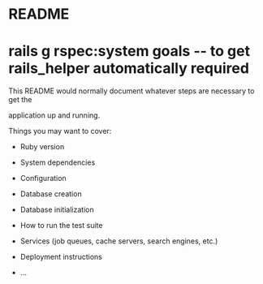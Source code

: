 # README

# rails g rspec:system goals -- to get rails_helper automatically required

This README would normally document whatever steps are necessary to get the


application up and running.

Things you may want to cover:

* Ruby version

* System dependencies

* Configuration

* Database creation

* Database initialization

* How to run the test suite

* Services (job queues, cache servers, search engines, etc.)

* Deployment instructions

* ...

